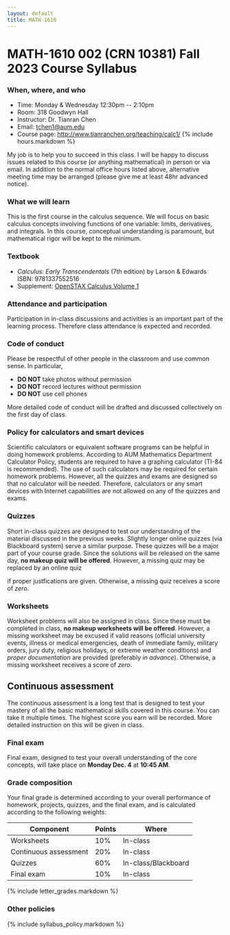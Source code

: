 ```yaml
---
layout: default
title: MATH-1610
---
```


# MATH-1610 002 (CRN 10381) Fall 2023 Course Syllabus

### When, where, and who

* Time: Monday & Wednesday 12:30pm -- 2:10pm
* Room: 318 Goodwyn Hall
* Instructor: Dr. Tianran Chen
* Email: <tchen1@aum.edu>
* Course page: <http://www.tianranchen.org/teaching/calc1/>
{% include hours.markdown %}

My job is to help you to succeed in this class.
I will be happy to discuss issues related to this course
(or anything mathematical) in person or via email.
In addition to the normal office hours listed above,
alternative meeting time may be arranged
(please give me at least 48hr advanced notice).

### What we will learn

This is the first course in the calculus sequence.
We will focus on basic calculus concepts involving functions of one variable:
limits, derivatives, and integrals.
In this course, conceptual understanding is paramount,
but mathematical rigor will be kept to the minimum.

<!-- ### Prerequisite

In order to succeed in this class, certain basic mathematical skills are necessary.
In particular, we need to feel comfortable manipulating algebraic expressions
and functions (including trigonometric, exponential, and logarithmic functions).
These prerequisite can be satisfied by any one of the following:

* MATH-1120 (Precalculus algebra) _and_ MATH-1550 (Trigonometry)
* MATH-1150 (Precalculus algebra with trigonometry)
* An ACT Math score of 25 or higher (620 on SAT)
* An appropriate score in the AUM Math Placement Test. -->

### Textbook

- _Calculus: Early Transcendentals_ (7th edition) by Larson & Edwards
  ISBN: 9781337552516
- Supplement:
  [OpenSTAX Calculus Volume 1](https://openstax.org/details/books/calculus-volume-1)

<!-- Reading assignment and homework problems will be assigned from these textbook. -->
<!-- (Either one is fine) -->

### Attendance and participation

Participation in in-class discussions and activities is an important part
of the learning process.
Therefore class attendance is expected and recorded.

### Code of conduct

Please be respectful of other people in the classroom and use common sense.
In particular,

* __DO NOT__ take photos without permission
* __DO NOT__ record lectures without permission
* __DO NOT__ use cell phones

More detailed code of conduct will be drafted and discussed
collectively on the first day of class.

### Policy for calculators and smart devices

Scientific calculators or equivalent software programs can be helpful in
doing homework problems.
According to AUM Mathematics Department Calculator Policy,
students are required to have a graphing calculator
(TI-84 is recommended).
The use of such calculators may be required for certain homework problems.
However, all the quizzes and exams are designed so that no calculator will be needed.
Therefore, calculators or any smart devices with Internet capabilities
are not allowed on any of the quizzes and exams.

<!-- ### Reading tests

After reading the textbook, you need to complete a short reading test
through the Blackboard system.
__Late submission will receive lower scores__.
However, a missing reading test may be excused if valid reasons
(military assignments, medical issues, family emergency, etc)
and _proper documentation_ are provided _in advance_.
Otherwise, a missing reading test receives a score of zero.
It is recommended that you finish the reading test at least a few days
before the due date.

Each reading test allows multiple attempts.
Please see the test descriptions on the Blackboard system for detail. -->

<!-- ### Concept tests

You will complete short online tests on the Blackboard system
that are designed to test your overall understanding of the subject.
All concepts tests are due on the last day of classes,
and __Late submission will receive lower scores__.
However, it is strongly recommended that you complete them as early as possible. -->

### Quizzes

Short in-class quizzes are designed
to test our understanding of the material discussed in the previous weeks.
Slightly longer online quizzes (via Blackboard system) serve a similar purpose.
These quizzes will be a major part of your course grade.
Since the solutions will be released on the same day,
__no makeup quiz will be offered__.
However, a missing quiz may be replaced by an online quiz
<!-- (official university events, illness or medical emergencies,
death of immediate family, military orders, jury duty,
religious holidays, or extreme weather conditions)
and _proper documentation_ are provided (preferably _in advance_). -->
if proper justfications are given.
Otherwise, a missing quiz receives a score of _zero_.

<!-- ### Homework

Practice in problem-solving is an important part of this course.
Problems will be assigned on the _Blackboard system_.
These problems will be graded and will be a major component
in your course grade. -->

### Worksheets

Worksheet problems will also be assigned in class.
Since these must be completed in class,
__no makeup worksheets will be offered__.
However, a missing worksheet may be excused if valid reasons
(official university events, illness or medical emergencies,
death of immediate family, military orders, jury duty,
religious holidays, or extreme weather conditions)
and _proper documentation_ are provided (preferably _in advance_).
Otherwise, a missing worksheet receives a score of _zero_.

## Continuous assessment

The continuous assessment is a long test
that is designed to test your mastery of
all the basic mathematical skills covered in this course.
You can take it multiple times.
The highest score you earn will be recorded.
More detailed instruction on this will be given in class.

### Final exam

Final exam, designed to test your overall understanding of the core concepts,
will take place on __Monday Dec. 4__ at __10:45 AM__.

### Grade composition

Your final grade is determined according to your overall performance of
homework, projects, quizzes, and the final exam,
and is calculated according to the following weights:

| Component             | Points | Where               |
|-----------------------|--------|---------------------|
| Worksheets            |  10%   | In-class            |
| Continuous assessment |  20%   | In-class            |
| Quizzes               |  60%   | In-class/Blackboard |
| Final exam            |  10%   | In-class            |

{% include letter_grades.markdown %}

### Other policies

{% include syllabus_policy.markdown %}
